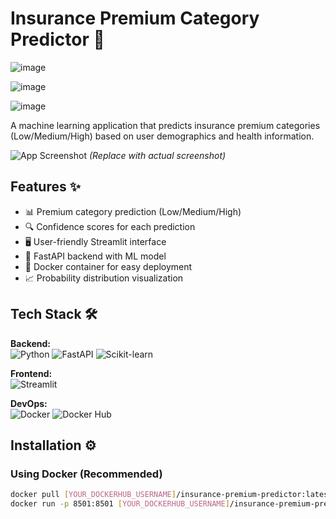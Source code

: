# Insurance Premium Category Predictor 🏥

![image](https://github.com/user-attachments/assets/6bb6a25f-4cbc-43f2-aa2a-e076de7be78e)

![image](https://github.com/user-attachments/assets/c5ab4836-3fcd-4949-a5dd-090ebf1634a8)

![image](https://github.com/user-attachments/assets/5890eaae-3e7e-4ba1-b6a2-b5007593ae4f)


A machine learning application that predicts insurance premium categories (Low/Medium/High) based on user demographics and health information.

![App Screenshot](https://via.placeholder.com/800x400?text=Insurance+Premium+Predictor+Screenshot) 
*(Replace with actual screenshot)*

## Features ✨

- 📊 Premium category prediction (Low/Medium/High)
- 🔍 Confidence scores for each prediction
- 🖥️ User-friendly Streamlit interface
- 🚀 FastAPI backend with ML model
- 🐳 Docker container for easy deployment
- 📈 Probability distribution visualization

## Tech Stack 🛠️

**Backend:**  
![Python](https://img.shields.io/badge/Python-3.9+-blue?logo=python)
![FastAPI](https://img.shields.io/badge/FastAPI-0.68+-teal?logo=fastapi)
![Scikit-learn](https://img.shields.io/badge/Scikit--learn-1.0+-orange?logo=scikit-learn)

**Frontend:**  
![Streamlit](https://img.shields.io/badge/Streamlit-1.12+-FF4B4B?logo=streamlit)

**DevOps:**  
![Docker](https://img.shields.io/badge/Docker-20.10+-2496ED?logo=docker)
![Docker Hub](https://img.shields.io/badge/Docker%20Hub-available-lightgrey?logo=docker)

## Installation ⚙️

### Using Docker (Recommended)

```bash
docker pull [YOUR_DOCKERHUB_USERNAME]/insurance-premium-predictor:latest
docker run -p 8501:8501 [YOUR_DOCKERHUB_USERNAME]/insurance-premium-predictor
